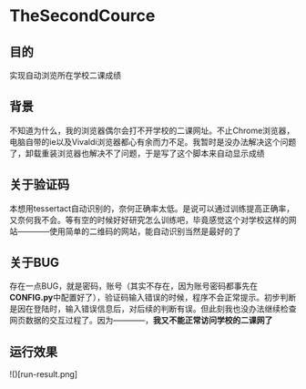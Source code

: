 # TheSecondCource

## 目的
实现自动浏览所在学校二课成绩

## 背景
不知道为什么，我的浏览器偶尔会打不开学校的二课网址。不止Chrome浏览器，电脑自带的ie以及Vivaldi浏览器都心有余而力不足。我暂时是没办法解决这个问题了，卸载重装浏览器也解决不了问题，于是写了这个脚本来自动显示成绩

## 关于验证码
本想用tessertact自动识别的，奈何正确率太低。是说可以通过训练提高正确率，又奈何我不会。等有空的时候好好研究怎么训练吧，毕竟感觉这个对学校这样的网站————使用简单的二维码的网站，能自动识别当然是最好的了

## 关于BUG
存在一点BUG，就是密码，账号（其实不存在，因为账号密码都事先在**CONFIG.py**中配置好了），验证码输入错误的时候，程序不会正常提示。初步判断是因在登陆时，输入错误信息后，对后续的判断有误。但此刻我也没办法继续检查网页数据的交互过程了。因为————，**我又不能正常访问学校的二课网了**

## 运行效果
!()[run-result.png]